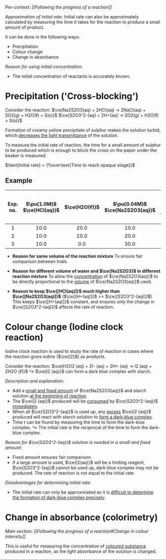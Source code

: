 *Pre-context: [[Following the progress of a reaction]]*

*Approximation of initial rate*:
Initial rate can also be approximately calculated by measuring the time it takes for the reaction to produce a small amount of product.

It can be done in the following ways:
- Precipitation
- Colour change
- Change in absorbance

*Reason for using initial concentration*:
- The initial concentration of reactants is accurately known.

# Precipitation ('Cross-blocking')
Consider the reaction:
$\ce{Na2S2O3(aq) + 2HCl(aq) -> 2NaCl(aq) + SO2(g) + H2O(ℓ) + S(s)}$
$\ce{S2O3^2-(aq) + 2H+(aq) -> SO2(g) + H2O(ℓ) + S(s)}$

Formation of <span class="hi-blue">creamy yellow precipitate of sulphur</span> makes the solution <span class="hi-green">turbid</span>, which <u>decreases the light transmittance</u> of the solution.

To measure the initial rate of reaction, the time for a small amount of sulphur to be produced which is enough to block the cross on the paper under the beaker is measured.

$\text{Initial rate} ∝ {1\over\text{Time to reach opaque stage}}$

## Example

| Exp. no. | $\pu{1.0M}$<br>$\ce{HCl(aq)}$ | $\ce{H2O(ℓ)}$ | $\pu{0.04M}$<br>$\ce{Na2S2O3(aq)}$ | Time to reach opaque stage | Initial rate<br>($\ce{s^-1}$) |
| :--: | :--: | :--: | :--: | :--: | :--: |
| 1 | 10.0 | 20.0 | 10.0 | 83 | $0.0120$ |
| 2 | 10.0 | 10.0 | 20.0 | 42 | $0.0238$ |
| 3 | 10.0 | 0.0 | 30.0 | 28 | $0.0357$ |
- **Reason for same volume of the reaction mixture**
  To ensure fair comparison between trials.

- **Reason for different volume of water and $\ce{Na2S2O3}$ in different reaction mixture**
  To allow the <u>concentration</u> of $\ce{Na2S2O3(aq)}$ to be directly proportional to the <u>volume</u> of $\ce{Na2S2O3(aq)}$ used.

- **Reason to keep $\ce{[HCl(aq)]}$ much higher than $\ce{[Na2S2O3(aq)]}$**
  ($\ce{[H+(aq)]}$ \>> $\ce{[S2O3^2-(aq)]}$)
  This keeps $\ce{[H+(aq)]}$ constant, and ensures only the change in $\ce{[S2O3^2-(aq)]}$ affects the rate of reaction.

# Colour change (Iodine clock reaction)
Iodine clock reaction is used to study the rate of reaction in cases where the reaction gives iodine ($\ce{I2}$) as products.

Consider the reaction:
$\ce{H2O2 (aq) + 2I- (aq) + 2H+ (aq) -> I2 (aq) + 2H2O (ℓ)}$
↪ $\ce{I2 (aq)}$ can form a <span class="hi-blue">dark blue complex</span> with starch.

*Description and explanation*:
- Add a <u>small and fixed amount</u> of $\ce{Na2S2O3(aq)}$ and starch solution <u>at the beginning of reaction</u>.
- The $\ce{I2 (aq)}$ produced will be <u>consumed</u> by $\ce{S2O3^2-(aq)}$ <u>immediately</u>.
- When all $\ce{S2O3^2-(aq)}$ is used up, any <u>excess</u> $\ce{I2 (aq)}$ produced will react with starch solution to <u>form a dark-blue complex</u>.
- Time $t$ can be found by measuring the time to form the dark-blue complex.
  ↪ The initial rate is the reciprocal of the time to form the dark-blue complex.

*Reason for $\ce{S2O3^2-(aq)}$ solution is needed in a small and fixed amount*:
- Fixed amount ensures fair comparison.
- If a large amount is used, $\ce{I2(aq)}$ will be a limiting reagent, $\ce{S2O3^2-(aq)}$ cannot be used up, dark-blue complex may not be produced. The rate of reaction is not equal to the initial rate.

*Disadvantages for determining initial rate*:
- The initial rate can only be approximated as it is <u>difficult to determine the formation of dark-blue complex precisely</u>.

# Change in absorbance (colorimetry)
*Main section: [[Following the progress of a reaction#Change in colour intensity]]*

This is useful for measuring the concentration of <u>coloured substance</u> produced in a reaction, as the light absorbance of the solution is changed.
